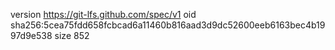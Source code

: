 version https://git-lfs.github.com/spec/v1
oid sha256:5cea75fdd658fcbcad6a11460b816aad3d9dc52600eeb6163bec4b1997d9e538
size 852
